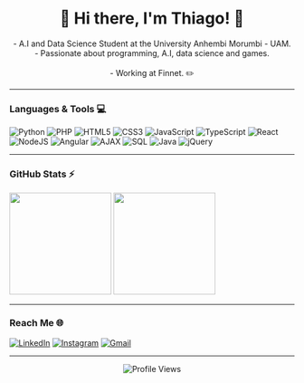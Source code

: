 <h1 align="center">👾 Hi there, I'm Thiago! 👾</h1>
<p align="center">
 - A.I and Data Science Student at the University Anhembi Morumbi - UAM. <br>
 - Passionate about programming, A.I, data science and games. <br>
 <br>
 - Working at Finnet. ✏️
</p>

---

### Languages & Tools 💻

<p align="left">
  <img src="https://img.shields.io/badge/Python-3776AB?style=for-the-badge&logo=python&logoColor=white" alt="Python"/>
  <img src="https://img.shields.io/badge/PHP-777BB4?style=for-the-badge&logo=php&logoColor=white" alt="PHP"/>
  <img src="https://img.shields.io/badge/HTML5-E34F26?style=for-the-badge&logo=html5&logoColor=white" alt="HTML5"/>
  <img src="https://img.shields.io/badge/CSS3-1572B6?style=for-the-badge&logo=css3&logoColor=white" alt="CSS3"/>
  <img src="https://img.shields.io/badge/JavaScript-F7DF1E?style=for-the-badge&logo=javascript&logoColor=black" alt="JavaScript"/>
  <img src="https://img.shields.io/badge/TypeScript-007ACC?style=for-the-badge&logo=typescript&logoColor=white" alt="TypeScript"/>
  <img src="https://img.shields.io/badge/React-20232A?style=for-the-badge&logo=react&logoColor=61DAFB" alt="React"/>
  <img src="https://img.shields.io/badge/Node.js-339933?style=for-the-badge&logo=nodedotjs&logoColor=white" alt="NodeJS"/>
  <img src="https://img.shields.io/badge/Angular-DD0031?style=for-the-badge&logo=angular&logoColor=white" alt="Angular"/>
  <img src="https://img.shields.io/badge/AJAX-FF8C00?style=for-the-badge&logo=ajax&logoColor=white" alt="AJAX"/>
  <img src="https://img.shields.io/badge/SQL-003B57?style=for-the-badge&logo=postgresql&logoColor=white" alt="SQL"/>
  <img src="https://img.shields.io/badge/Java-007396?style=for-the-badge&logo=java&logoColor=white" alt="Java"/>
  <img src="https://img.shields.io/badge/jQuery-0769AD?style=for-the-badge&logo=jquery&logoColor=white" alt="jQuery"/>


  
</p>

---

### GitHub Stats ⚡

<p align="left">
  <img height="180em" src="https://github-readme-stats.vercel.app/api?username=diniz13&show_icons=true&theme=react&include_all_commits=true&count_private=true"/>
  <img height="180em" src="https://github-readme-stats.vercel.app/api/top-langs/?username=diniz13&layout=compact&langs_count=8&theme=react"/>
</p>


---

### Reach Me 🌐

<p align="left">
  <a href="https://www.linkedin.com/in/thiago-diniz-cabral-6051b21a3/"><img src="https://img.shields.io/badge/LinkedIn-0077B5?style=for-the-badge&logo=linkedin&logoColor=white" alt="LinkedIn"/></a>
  <a href="https://www.instagram.com/mendigxs/"><img src="https://img.shields.io/badge/Instagram-E4405F?style=for-the-badge&logo=instagram&logoColor=white" alt="Instagram"/></a>
  <a href="mailto:thiago.diniz.cabral@outlook.com"><img src="https://img.shields.io/badge/Gmail-D14836?style=for-the-badge&logo=gmail&logoColor=white" alt="Gmail"/></a>
</p>

---

<p align="center">
  <img src="https://komarev.com/ghpvc/?username=diniz13&color=blue" alt="Profile Views"/>
</p>
